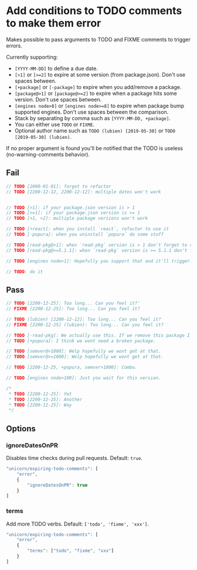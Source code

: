 # Add conditions to TODO comments to make them error

Makes possible to pass arguments to TODO and FIXME comments to trigger errors.

Currently supporting:

* `[YYYY-MM-DD]` to define a due date.
* `[>1]` or `[>=2]` to expire at some version (from package.json). Don't use spaces between.
* `[+package]` or `[-package]` to expire when you add/remove a package.
* `[package@>1]` or `[package@>=2]` to expire when a package hits some version. Don't use spaces between.
* `[engines node>8]` or `[engines node>=8]` to expire when package bump supported engines. Don't use spaces between the comparison.
* Stack by separating by comma such as `[YYYY-MM-DD, +package]`.
* You can either use `TODO` or `FIXME`.
* Optional author name such as `TODO (lubien) [2019-05-30]` or `TODO [2019-05-30] (lubien)`.

If no proper argument is found you'll be notified that the TODO is useless (no-warning-comments behavior).

## Fail

```js
// TODO [2000-01-01]: forgot to refactor
// TODO [2200-12-12, 2200-12-12]: multiple dates won't work


// TODO [>1]: if your package.json version is > 1
// TODO [>=1]: if your package.json version is >= 1
// TODO [>1, >2]: multiple package versions won't work

// TODO [+react]: when you install `react`, refactor to use it
// TODO [-popura]: when you uninstall `popura` do some stuff

// TODO [read-pkg@>1]: when `read-pkg` version is > 1 don't forget to do this
// TODO [read-pkg@>=5.1.1]: when `read-pkg` version is >= 5.1.1 don't forget to do that

// TODO [engines node>1]: Hopefully you support that and it'll trigger.

// TODO: do it
```


## Pass

```js
// TODO [2200-12-25]: Too long... Can you feel it?'
// FIXME [2200-12-25]: Too long... Can you feel it?

// TODO (lubien) [2200-12-12]: Too long... Can you feel it?
// FIXME [2200-12-25] (lubien): Too long... Can you feel it?

// TODO [-read-pkg]: We actually use this. If we remove this package I'll error.
// TODO [+popura]: I think we wont need a broken package.

// TODO [semver@>1000]: Welp hopefully we wont get at that.
// TODO [semver@>=1000]: Welp hopefully we wont get at that.

// TODO [2200-12-25, +popura, semver>1000]: Combo.

// TODO [engines node>100]: Just you wait for this version.

/*
 * TODO [2200-12-25]: Yet
 * TODO [2200-12-25]: Another
 * TODO [2200-12-25]: Way
 */
```


## Options

### ignoreDatesOnPR

Disables time checks during pull requests. Default: `true`.

```js
"unicorn/expiring-todo-comments": [
	"error",
	{
		"ignoreDatesOnPR": true
	}
]
```

### terms

Add more TODO verbs. Default: `['todo', 'fixme', 'xxx']`.

```js
"unicorn/expiring-todo-comments": [
	"error",
	{
		"terms": ["todo", "fixme", "xxx"]
	}
]
```
